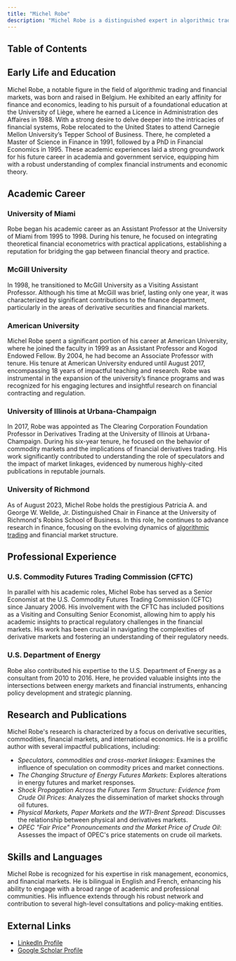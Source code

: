 ```yaml
---
title: "Michel Robe"
description: "Michel Robe is a distinguished expert in algorithmic trading with extensive academic and governmental experience, noted for his research on financial derivatives."
---
```




## Table of Contents

## Early Life and Education

Michel Robe, a notable figure in the field of algorithmic trading and financial markets, was born and raised in Belgium. He exhibited an early affinity for finance and economics, leading to his pursuit of a foundational education at the University of Liège, where he earned a Licence in Administration des Affaires in 1988. With a strong desire to delve deeper into the intricacies of financial systems, Robe relocated to the United States to attend Carnegie Mellon University’s Tepper School of Business. There, he completed a Master of Science in Finance in 1991, followed by a PhD in Financial Economics in 1995. These academic experiences laid a strong groundwork for his future career in academia and government service, equipping him with a robust understanding of complex financial instruments and economic theory.

## Academic Career

### University of Miami

Robe began his academic career as an Assistant Professor at the University of Miami from 1995 to 1998. During his tenure, he focused on integrating theoretical financial econometrics with practical applications, establishing a reputation for bridging the gap between financial theory and practice.

### McGill University

In 1998, he transitioned to McGill University as a Visiting Assistant Professor. Although his time at McGill was brief, lasting only one year, it was characterized by significant contributions to the finance department, particularly in the areas of derivative securities and financial markets.

### American University

Michel Robe spent a significant portion of his career at American University, where he joined the faculty in 1999 as an Assistant Professor and Kogod Endowed Fellow. By 2004, he had become an Associate Professor with tenure. His tenure at American University endured until August 2017, encompassing 18 years of impactful teaching and research. Robe was instrumental in the expansion of the university’s finance programs and was recognized for his engaging lectures and insightful research on financial contracting and regulation.

### University of Illinois at Urbana-Champaign

In 2017, Robe was appointed as The Clearing Corporation Foundation Professor in Derivatives Trading at the University of Illinois at Urbana-Champaign. During his six-year tenure, he focused on the behavior of commodity markets and the implications of financial derivatives trading. His work significantly contributed to understanding the role of speculators and the impact of market linkages, evidenced by numerous highly-cited publications in reputable journals.

### University of Richmond

As of August 2023, Michel Robe holds the prestigious Patricia A. and George W. Wellde, Jr. Distinguished Chair in Finance at the University of Richmond's Robins School of Business. In this role, he continues to advance research in finance, focusing on the evolving dynamics of [algorithmic trading](/wiki/algorithmic-trading) and financial market structure.

## Professional Experience

### U.S. Commodity Futures Trading Commission (CFTC)

In parallel with his academic roles, Michel Robe has served as a Senior Economist at the U.S. Commodity Futures Trading Commission (CFTC) since January 2006. His involvement with the CFTC has included positions as a Visiting and Consulting Senior Economist, allowing him to apply his academic insights to practical regulatory challenges in the financial markets. His work has been crucial in navigating the complexities of derivative markets and fostering an understanding of their regulatory needs.

### U.S. Department of Energy

Robe also contributed his expertise to the U.S. Department of Energy as a consultant from 2010 to 2016. Here, he provided valuable insights into the intersections between energy markets and financial instruments, enhancing policy development and strategic planning.

## Research and Publications

Michel Robe's research is characterized by a focus on derivative securities, commodities, financial markets, and international economics. He is a prolific author with several impactful publications, including:

- *Speculators, commodities and cross-market linkages*: Examines the influence of speculation on commodity prices and market connections.
- *The Changing Structure of Energy Futures Markets*: Explores alterations in energy futures and market responses.
- *Shock Propagation Across the Futures Term Structure: Evidence from Crude Oil Prices*: Analyzes the dissemination of market shocks through oil futures.
- *Physical Markets, Paper Markets and the WTI-Brent Spread*: Discusses the relationship between physical and derivatives markets.
- *OPEC "Fair Price" Pronouncements and the Market Price of Crude Oil*: Assesses the impact of OPEC's price statements on crude oil markets.

## Skills and Languages

Michel Robe is recognized for his expertise in risk management, economics, and financial markets. He is bilingual in English and French, enhancing his ability to engage with a broad range of academic and professional communities. His influence extends through his robust network and contribution to several high-level consultations and policy-making entities.

## External Links

- [LinkedIn Profile](https://www.linkedin.com/in/michel-robe-58b1892)
- [Google Scholar Profile](https://scholar.google.com/citations)